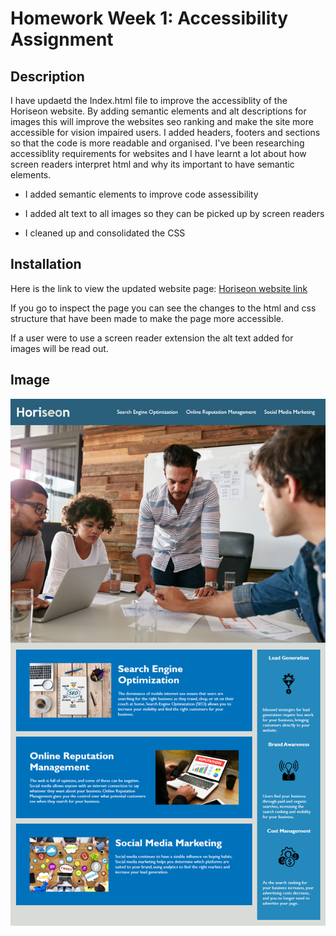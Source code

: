# Homework Week 1: Accessibility Assignment

## Description
I have updaetd the Index.html file to improve the accessiblity of the Horiseon website. By adding semantic elements and alt descriptions for images this will improve the websites seo ranking and make the site more accessible for vision impaired users. I added headers, footers and sections so that the code is more readable and organised. I've been researching accessiblity requirements for websites and I have learnt a lot about how screen readers interpret html and why its important to have semantic elements.

* I added semantic elements to improve code assessibility

* I added alt text to all images so they can be picked up by screen readers

* I cleaned up and consolidated the CSS

## Installation

Here is the link to view the updated website page:
[Horiseon website link](https://adrian-szonyi.github.io/Homework-Week1/index.html)

If you go to inspect the page you can see the changes to the html and css structure that have been made to make the page more accessible.

If a user were to use a screen reader extension the alt text added for images will be read out.

## Image

![Image of the Horiseon website](Homework/Assets/01-html-css-git-homework-demo.png)
 
